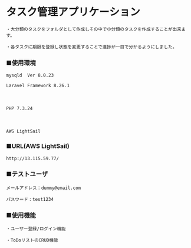 # タスク管理アプリケーション
    ・大分類のタスクをフォルダとして作成しその中で小分類のタスクを作成することが出来ます。
 
    ・各タスクに期限を登録し状態を変更することで進捗が一目で分かるようにしました。


### ■使用環境
    mysqld  Ver 8.0.23
 
    Laravel Framework 8.26.1
　
 
    PHP 7.3.24
　
 
    AWS LightSail

### ■URL(AWS LightSail)
    http://13.115.59.77/

### ■テストユーザ
    メールアドレス：dummy@email.com
  
    パスワード：test1234

### ■使用機能
    ・ユーザー登録/ログイン機能
 
    ・ToDoリストのCRUD機能
